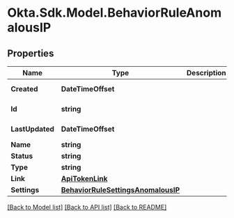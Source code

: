 # Okta.Sdk.Model.BehaviorRuleAnomalousIP

## Properties

Name | Type | Description | Notes
------------ | ------------- | ------------- | -------------
**Created** | **DateTimeOffset** |  | [optional] [readonly] 
**Id** | **string** |  | [optional] [readonly] 
**LastUpdated** | **DateTimeOffset** |  | [optional] [readonly] 
**Name** | **string** |  | 
**Status** | **string** |  | [optional] 
**Type** | **string** |  | 
**Link** | [**ApiTokenLink**](ApiTokenLink.md) |  | [optional] 
**Settings** | [**BehaviorRuleSettingsAnomalousIP**](BehaviorRuleSettingsAnomalousIP.md) |  | [optional] 

[[Back to Model list]](../README.md#documentation-for-models) [[Back to API list]](../README.md#documentation-for-api-endpoints) [[Back to README]](../README.md)


